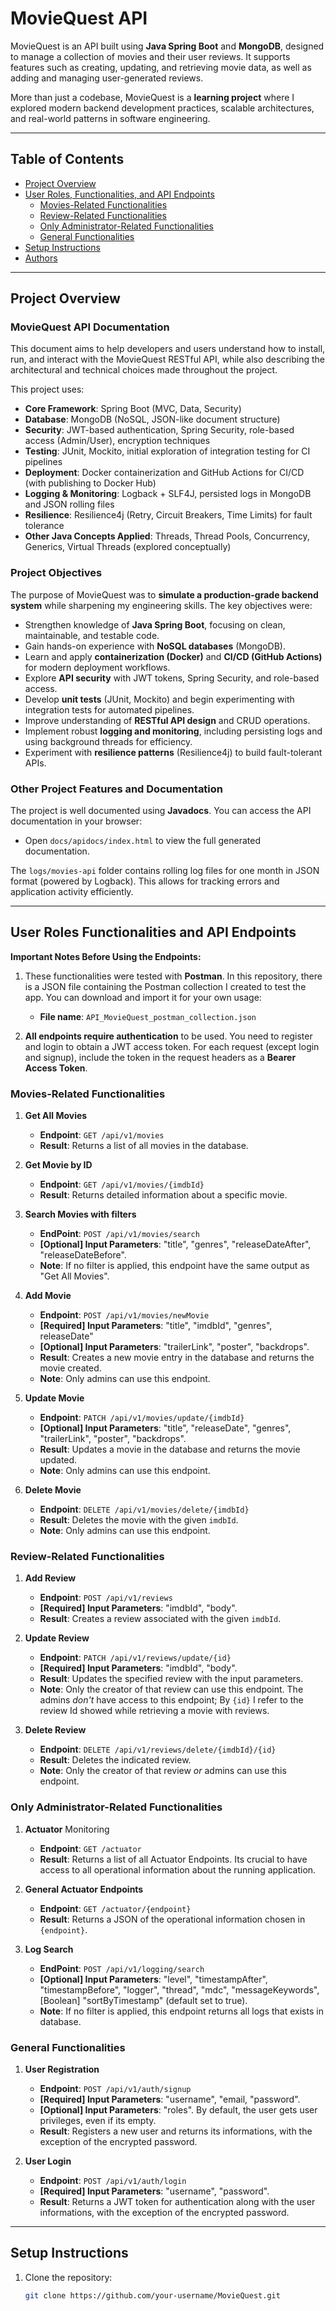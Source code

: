 # MovieQuest API  

MovieQuest is an API built using **Java Spring Boot** and **MongoDB**, designed to manage a collection of movies and their user reviews. It supports features such as creating, updating, and retrieving movie data, as well as adding and managing user-generated reviews.  

More than just a codebase, MovieQuest is a **learning project** where I explored modern backend development practices, scalable architectures, and real-world patterns in software engineering.  

---

## Table of Contents  
- [Project Overview](#project-overview)  
- [User Roles, Functionalities, and API Endpoints](#user-roles-functionalities-and-api-endpoints)
  - [Movies-Related Functionalities](#movies-related-functionalities) 
  - [Review-Related Functionalities](#review-related-functionalities)
  - [Only Administrator-Related Functionalities](#only-administrator-related-functionalities)
  - [General Functionalities](#general-functionalities)  
- [Setup Instructions](#setup-instructions)    
- [Authors](#authors)  

---

## Project Overview  

### MovieQuest API Documentation  

This document aims to help developers and users understand how to install, run, and interact with the MovieQuest RESTful API, while also describing the architectural and technical choices made throughout the project.  

This project uses:  
- **Core Framework**: Spring Boot (MVC, Data, Security)  
- **Database**: MongoDB (NoSQL, JSON-like document structure)  
- **Security**: JWT-based authentication, Spring Security, role-based access (Admin/User), encryption techniques  
- **Testing**: JUnit, Mockito, initial exploration of integration testing for CI pipelines  
- **Deployment**: Docker containerization and GitHub Actions for CI/CD (with publishing to Docker Hub)  
- **Logging & Monitoring**: Logback + SLF4J, persisted logs in MongoDB and JSON rolling files  
- **Resilience**: Resilience4j (Retry, Circuit Breakers, Time Limits) for fault tolerance  
- **Other Java Concepts Applied**: Threads, Thread Pools, Concurrency, Generics, Virtual Threads (explored conceptually)  

### Project Objectives  

The purpose of MovieQuest was to **simulate a production-grade backend system** while sharpening my engineering skills. The key objectives were:  

- Strengthen knowledge of **Java Spring Boot**, focusing on clean, maintainable, and testable code.  
- Gain hands-on experience with **NoSQL databases** (MongoDB).  
- Learn and apply **containerization (Docker)** and **CI/CD (GitHub Actions)** for modern deployment workflows.  
- Explore **API security** with JWT tokens, Spring Security, and role-based access.  
- Develop **unit tests** (JUnit, Mockito) and begin experimenting with integration tests for automated pipelines.  
- Improve understanding of **RESTful API design** and CRUD operations.  
- Implement robust **logging and monitoring**, including persisting logs and using background threads for efficiency.  
- Experiment with **resilience patterns** (Resilience4j) to build fault-tolerant APIs.

### Other Project Features and Documentation

The project is well documented using **Javadocs**. You can access the API documentation in your browser:  
   - Open `docs/apidocs/index.html` to view the full generated documentation.  

The `logs/movies-api` folder contains rolling log files for one month in JSON format (powered by Logback). This allows for tracking errors and application activity efficiently.   

---

## User Roles Functionalities and API Endpoints  

**Important Notes Before Using the Endpoints:** 

1. These functionalities were tested with **Postman**. In this repository, there is a JSON file containing the Postman collection I created to test the app. You can download and import it for your own usage:  
   - **File name**: `API_MovieQuest_postman_collection.json`  

2. **All endpoints require authentication** to be used. You need to register and login to obtain a JWT access token. For each request (except login and signup), include the token in the request headers as a **Bearer Access Token**.  

### Movies-Related Functionalities

1. **Get All Movies**  
   - **Endpoint**: `GET /api/v1/movies`  
   - **Result**: Returns a list of all movies in the database.

2. **Get Movie by ID**  
   - **Endpoint**: `GET /api/v1/movies/{imdbId}`  
   - **Result**: Returns detailed information about a specific movie.
  
3. **Search Movies with filters**
    - **EndPoint**:  `POST /api/v1/movies/search`
    - **[Optional] Input Parameters**: "title", "genres", "releaseDateAfter", "releaseDateBefore".
    - **Note**: If no filter is applied, this endpoint have the same output as "Get All Movies".

4. **Add Movie**  
   - **Endpoint**: `POST /api/v1/movies/newMovie`  
   - **[Required] Input Parameters**: "title", "imdbId", "genres", releaseDate"
   - **[Optional] Input Parameters**: "trailerLink", "poster", "backdrops".
   - **Result**: Creates a new movie entry in the database and returns the movie created.
   - **Note**: Only admins can use this endpoint.
  
5. **Update Movie**
    - **Endpoint**: `PATCH /api/v1/movies/update/{imdbId}`  
    - **[Optional] Input Parameters**: "title", "releaseDate", "genres", "trailerLink", "poster", "backdrops".
    - **Result**: Updates a movie in the database and returns the movie updated.
    - **Note**: Only admins can use this endpoint.
  
6. **Delete Movie**  
   - **Endpoint**: `DELETE /api/v1/movies/delete/{imdbId}`  
   - **Result**: Deletes the movie with the given `imdbId`.
   - **Note**: Only admins can use this endpoint.

### Review-Related Functionalities

1. **Add Review**  
   - **Endpoint**: `POST /api/v1/reviews`  
   - **[Required] Input Parameters**: "imdbId", "body".  
   - **Result**: Creates a review associated with the given `imdbId`.  

2. **Update Review**  
   - **Endpoint**: `PATCH /api/v1/reviews/update/{id}`  
   - **[Required] Input Parameters**: "imdbId", "body".    
   - **Result**: Updates the specified review with the input parameters.
   - **Note**: Only the creator of that review can use this endpoint. The admins *don't* have access to this endpoint; By `{id}` I refer to the review Id showed while retrieving a movie with reviews.

3. **Delete Review**  
   - **Endpoint**: `DELETE /api/v1/reviews/delete/{imdbId}/{id}`  
   - **Result**: Deletes the indicated review.
   - **Note**: Only the creator of that review *or* admins can use this endpoint.

### Only Administrator-Related Functionalities

1. **Actuator** Monitoring
    - **Endpoint**: `GET /actuator`  
    - **Result**: Returns a list of all Actuator Endpoints. Its crucial to have access to all operational information about the running application.

2. **General Actuator Endpoints**
    - **Endpoint**: `GET /actuator/{endpoint}`  
    - **Result**: Returns a JSON of the operational information chosen in `{endpoint}`.

3. **Log Search**
    - **EndPoint**:  `POST /api/v1/logging/search`
    - **[Optional] Input Parameters**: "level", "timestampAfter", "timestampBefore", "logger", "thread", "mdc", "messageKeywords", [Boolean] "sortByTimestamp" (default set to true).
    - **Note**: If no filter is applied, this endpoint returns all logs that exists in database.

### General Functionalities

1. **User Registration**  
   - **Endpoint**: `POST /api/v1/auth/signup`  
   - **[Required] Input Parameters**: "username", "email, "password".
   - **[Optional] Input Parameters**: "roles". By default, the user gets user privileges, even if its empty.  
   - **Result**: Registers a new user and returns its informations, with the exception of the encrypted password.  

2. **User Login**  
   - **Endpoint**: `POST /api/v1/auth/login`  
   - **[Required] Input Parameters**: "username", "password".
   - **Result**: Returns a JWT token for authentication along with the user informations, with the exception of the encrypted password.

---

## Setup Instructions  

1. Clone the repository:  
   ```bash
   git clone https://github.com/your-username/MovieQuest.git
